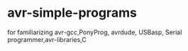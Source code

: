 avr-simple-programs
===================

for familiarizing  avr-gcc,PonyProg, avrdude, USBasp, Serial programmer,avr-libraries,C  
